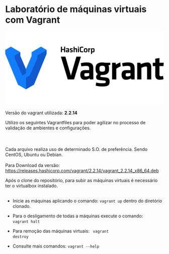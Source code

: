 # Laboratório de máquinas virtuais com Vagrant


![Vagrant Image!](./vagrant.png)

Versão do vagrant utilizada: **2.2.14**

Utilizo os seguintes Vagrantfiles para poder agilizar no processo de validação de ambientes e configurações.
<br>
<br>
<br>
<br>
Cada arquivo realiza uso de determinado S.O. de preferência. Sendo CentOS, Ubuntu ou Debian.
<br>
<br>
Para Download da versão: https://releases.hashicorp.com/vagrant/2.2.14/vagrant_2.2.14_x86_64.deb

Após o clone do repositório, para subir as máquinas virtuais é necessário ter o virtualbox instalado.
<br>
<br>
- Inicie as máquinas aplicando o comando: <code>vagrant up</code> dentro do diretório clonado.

- Para o desligamento de todas a máquinas execute o comando: <code> vagrant halt</code>

- Para remoção das máquinas virtuais: <code> vagrant destroy</code>

- Consulte mais comandos: <code>vagrant --help</code>